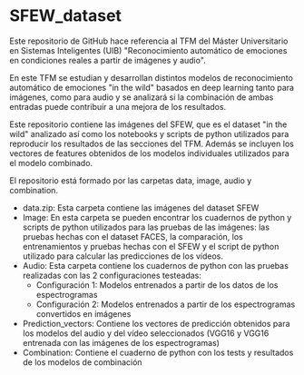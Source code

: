 # SFEW_dataset

Este repositorio de GitHub hace referencia al TFM del Máster Universitario en Sistemas Inteligentes (UIB) "Reconocimiento automático de emociones en condiciones reales a partir de imágenes y audio".

En este TFM se estudian y desarrollan distintos modelos de reconocimiento automático de emociones "in the wild" basados en deep learning tanto para imágenes, como para audio y se analizará si la combinación de ambas entradas puede contribuir a una mejora de los resultados.

Este repositorio contiene las imágenes del SFEW, que es el dataset "in the wild" analizado así como los notebooks y scripts de python utilizados para reproducir los resultados de las secciones del TFM. Además se incluyen los vectores de features obtenidos de los modelos individuales utilizados para el modelo combinado.

El repositorio está formado por las carpetas data, image, audio y combination.

* data.zip: Esta carpeta contiene las imágenes del dataset SFEW
* Image: En esta carpeta se pueden encontrar los cuadernos de python y scripts de python utilizados para las pruebas de las imágenes: las pruebas hechas con el dataset FACES, la comparación, los entrenamientos y pruebas hechas con el SFEW y el script de python utilizado para calcular las predicciones de los vídeos.
* Audio: Esta carpeta contiene los cuadernos de python con las pruebas realizadas con las 2 configuraciones testeadas:
    * Configuración 1: Modelos entrenados a partir de los datos de los espectrogramas
    * Configuración 2: Modelos entrenados a partir de los espectrogramas convertidos en imágenes
* Prediction_vectors: Contiene los vectores de predicción obtenidos para los modelos del audio y del vídeo seleccionados (VGG16 y VGG16 entrenada con las imágenes de los espectrogramas)         
* Combination: Contiene el cuaderno de python con los tests y resultados de los modelos de combinación        
